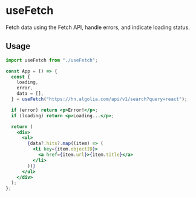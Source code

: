 # useFetch

Fetch data using the Fetch API, handle errors, and indicate loading status.

## Usage

```jsx
import useFetch from "./useFetch";

const App = () => {
  const {
    loading,
    error,
    data = [],
  } = useFetch("https://hn.algolia.com/api/v1/search?query=react");

  if (error) return <p>Error!</p>;
  if (loading) return <p>Loading...</p>;

  return (
    <div>
      <ul>
        {data?.hits?.map((item) => (
          <li key={item.objectID}>
            <a href={item.url}>{item.title}</a>
          </li>
        ))}
      </ul>
    </div>
  );
};
```
